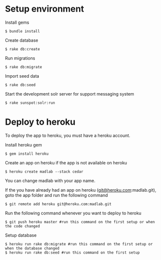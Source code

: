 Setup environment
==================

Install gems

````
$ bundle install
````

Create database

````
$ rake db:create
````

Run migrations

````
$ rake db:migrate
````

Import seed data

````
$ rake db:seed
````

Start the development solr server for support messaging system

````
$ rake sunspot:solr:run
````

Deploy to heroku
==================
To deploy the app to heroku, you must have a heroku account.

Install heroku gem

````
$ gem install heroku
````

Create an app on heroku if the app is not available on heroku

````
$ heroku create madlab --stack cedar
````
You can change madlab with your app name.

If the you have already had an app on heroku (git@heroku.com:madlab.git), goto the app folder and run the following command

````
$ git remote add heroku git@heroku.com:madlab.git
````

Run the following command whenever you want to deploy to heroku

````
$ git push heroku master #run this command on the first setup or when the code changed
````

Setup database

````
$ heroku run rake db:migrate #run this command on the first setup or when the database changed
$ heroku run rake db:seed #run this command on the first setup
````






